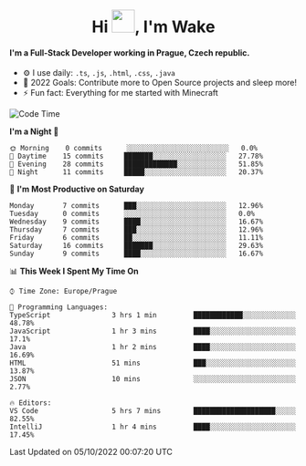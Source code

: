 <h1 align="center">Hi <img src="https://raw.githubusercontent.com/MrWakeCZ/MrWakeCZ/master/Hi.gif" width="40px" />, I'm Wake</h1>

#### I'm a Full-Stack Developer working in Prague, Czech republic.
- ⚙️ I use daily: `.ts`, `.js`, `.html`, `.css`, `.java`
- 🥅 2022 Goals: Contribute more to Open Source projects and sleep more!
- ⚡ Fun fact: Everything for me started with Minecraft

<!--START_SECTION:waka-->
![Code Time](http://img.shields.io/badge/Code%20Time-2%2C703%20hrs%2016%20mins-blue)

**I'm a Night 🦉** 

```text
🌞 Morning    0 commits      ░░░░░░░░░░░░░░░░░░░░░░░░░   0.0% 
🌆 Daytime    15 commits     ███████░░░░░░░░░░░░░░░░░░   27.78% 
🌃 Evening    28 commits     █████████████░░░░░░░░░░░░   51.85% 
🌙 Night      11 commits     █████░░░░░░░░░░░░░░░░░░░░   20.37%

```
📅 **I'm Most Productive on Saturday** 

```text
Monday       7 commits      ███░░░░░░░░░░░░░░░░░░░░░░   12.96% 
Tuesday      0 commits      ░░░░░░░░░░░░░░░░░░░░░░░░░   0.0% 
Wednesday    9 commits      ████░░░░░░░░░░░░░░░░░░░░░   16.67% 
Thursday     7 commits      ███░░░░░░░░░░░░░░░░░░░░░░   12.96% 
Friday       6 commits      ██░░░░░░░░░░░░░░░░░░░░░░░   11.11% 
Saturday     16 commits     ███████░░░░░░░░░░░░░░░░░░   29.63% 
Sunday       9 commits      ████░░░░░░░░░░░░░░░░░░░░░   16.67%

```


📊 **This Week I Spent My Time On** 

```text
⌚︎ Time Zone: Europe/Prague

💬 Programming Languages: 
TypeScript               3 hrs 1 min         ████████████░░░░░░░░░░░░░   48.78% 
JavaScript               1 hr 3 mins         ████░░░░░░░░░░░░░░░░░░░░░   17.1% 
Java                     1 hr 2 mins         ████░░░░░░░░░░░░░░░░░░░░░   16.69% 
HTML                     51 mins             ███░░░░░░░░░░░░░░░░░░░░░░   13.87% 
JSON                     10 mins             ░░░░░░░░░░░░░░░░░░░░░░░░░   2.77%

🔥 Editors: 
VS Code                  5 hrs 7 mins        ████████████████████░░░░░   82.55% 
IntelliJ                 1 hr 4 mins         ████░░░░░░░░░░░░░░░░░░░░░   17.45%

```


 Last Updated on 05/10/2022 00:07:20 UTC
<!--END_SECTION:waka-->
